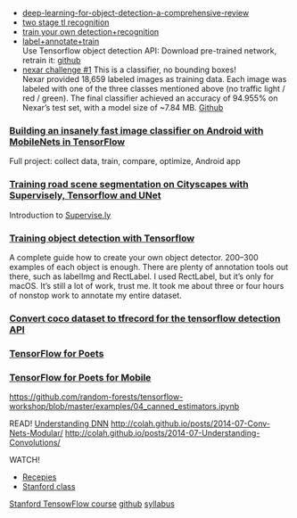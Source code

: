 


- [deep-learning-for-object-detection-a-comprehensive-review](https://medium.com/towards-data-science/deep-learning-for-object-detection-a-comprehensive-review-73930816d8d9)
- [two stage tl recognition](https://github.com/bdschrisk/CarND-Capstone-Project)
- [train your own detection+recognition](https://medium.com/@anthony_sarkis/self-driving-cars-implementing-real-time-traffic-light-detection-and-classification-in-2017-7d9ae8df1c58)
- [label+annotate+train](https://medium.com/@Vatsal410/traffic-light-detection-tensorflow-api-c75fdbadac62)
<br> Use Tensorflow object detection API: Download pre-trained network, retrain it: [github](https://github.com/swirlingsand/deeper-traffic-lights)
- [nexar challenge #1](https://medium.freecodecamp.org/recognizing-traffic-lights-with-deep-learning-23dae23287cc) This is a classifier, no bounding boxes!
<br>Nexar provided 18,659 labeled images as training data. Each image was labeled with one of the three classes mentioned above (no traffic light / red / green). The final classifier achieved an accuracy of 94.955% on Nexar’s test set, with a model size of ~7.84 MB. [Github](https://github.com/davidbrai/deep-learning-traffic-lights) 


### [Building an insanely fast image classifier on Android with MobileNets in TensorFlow](https://hackernoon.com/building-an-insanely-fast-image-classifier-on-android-with-mobilenets-in-tensorflow-dc3e0c4410d4) 
Full project: collect data, train, compare, optimize, Android app

### [Training road scene segmentation on Cityscapes with Supervisely, Tensorflow and UNet](https://medium.com/towards-data-science/training-road-scene-segmentation-on-cityscapes-with-supervisely-tensorflow-and-unet-1232314781a8)
Introduction to [Supervise.ly](https://supervise.ly)

### [Training object detection with Tensorflow](https://medium.freecodecamp.org/tracking-the-millenium-falcon-with-tensorflow-c8c86419225e)
A complete guide how to create your own object detector. 200–300 examples of each object is enough. There are plenty of annotation tools out there, such as labelImg and RectLabel. I used RectLabel, but it’s only for macOS. It’s still a lot of work, trust me. It took me about three or four hours of nonstop work to annotate my entire dataset.   

### [Convert coco dataset to tfrecord for the tensorflow detection API](https://github.com/MetaPeak/tensorflow_object_detection_create_coco_tfrecord)
### [TensorFlow for Poets](https://codelabs.developers.google.com/codelabs/tensorflow-for-poets/index.html)
### [TensorFlow for Poets for Mobile](https://codelabs.developers.google.com/codelabs/tensorflow-for-poets-2/)


https://github.com/random-forests/tensorflow-workshop/blob/master/examples/04_canned_estimators.ipynb

READ! 
[Understanding DNN](http://colah.github.io/posts/2014-03-NN-Manifolds-Topology/)
http://colah.github.io/posts/2014-07-Conv-Nets-Modular/
http://colah.github.io/posts/2014-07-Understanding-Convolutions/

WATCH!
- [Recepies](http://goo.gl/KewA03)
- [Stanford class](http://cs231n.stanford.edu/)

[Stanford TensowFlow course](https://web.stanford.edu/class/cs20si/)
[github](https://github.com/chiphuyen/stanford-tensorflow-tutorials)
[syllabus](https://web.stanford.edu/class/cs20si/syllabus.html)
